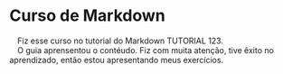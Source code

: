 # Curso de Markdown
&emsp;Fiz esse curso no tutorial do Markdown TUTORIAL  123.   
&emsp;O guia aprensentou o contéudo. Fiz com muita atenção, tive êxito no aprendizado, então estou apresentando meus exercícios.
